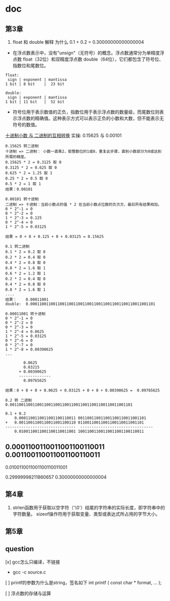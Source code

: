 # doc


## 第3章
1. float 和 double
解释 为什么 0.1 + 0.2 = 0.30000000000000004

- 在浮点数表示中，没有"unsign"（无符号）的概念。浮点数通常分为单精度浮点数 float（32位）和双精度浮点数 double（64位），它们都包含了符号位、指数位和尾数位。
```
float:
 sign | exponent | mantissa
1 bit | 8 bit    |  23 bit

double:
 sign | exponent | mantissa
1 bit | 11 bit   |  52 bit
```
- 符号位用于表示数值的正负，指数位用于表示浮点数的数量级，而尾数位则表示浮点数的精确值。这种表示方式可以表示正负的小数和大数，但不能表示无符号的数值。

[十进制小数 与 二进制的互相转换](https://blog.csdn.net/qingkongyeyue/article/details/74671095)
实操: 0.15625 与 0.00101

``` 
0.15625 转二进制
十进制 => 二进制： 小数一直乘2，取整数位的1或0，重复此步骤，直到小数部分为0或达到所需的精度。
0.15625 * 2 = 0.3125 取 0
0.3125 * 2 = 0.625 取 0
0.625 * 2 = 1.25 取 1
0.25 * 2 = 0.5 取 0
0.5 * 2 = 1 取 1
结果：0.00101
```

```
0.00101 转十进制
二进制 => 十进制：当前小数点的值 * 2 在当前小数点位数的负次方，最后所有结果相加。
0 * 2^-1 = 0
0 * 2^-2 = 0
1 * 2^-3 = 0.125
0 * 2^-4 = 0
1 * 2^-5 = 0.03125

结果 = 0 + 0 + 0.125 + 0 + 0.03125 = 0.15625
```

```
0.1 转二进制
0.1 * 2 = 0.2 取 0
0.2 * 2 = 0.4 取 0
0.4 * 2 = 0.8 取 0
0.8 * 2 = 1.6 取 1
0.6 * 2 = 1.2 取 1
0.2 * 2 = 0.4 取 0
0.4 * 2 = 0.8 取 0
0.8 * 2 = 1.6 取 1
....
结果：    0.00011001
double:  0.0001100110011001100110011001100110011001100110011001101
```

```
0.00011001 转十进制
0 * 2^-1 = 0
0 * 2^-2 = 0
0 * 2^-3 = 0
1 * 2^-4 = 0.0625
1 * 2^-5 = 0.03125
0 * 2^-6 = 0
0 * 2^-7 = 0
1 * 2^-8 = 0.00390625
...

        0.0625
        0.03215
      + 0.00390625
      --------------
        0.09765625

结果：0 + 0 + 0 + 0.0625 + 0.03125 + 0 + 0 + 0.00390625 =  0.09765625
```
```
0.2 转 二进制
0.001100110011001100110011001100110011001100110011001101
```

```
0.1 + 0.2
    0.0001100110011001100110011 001100110011001100110011001101
+   0.0011001100110011001100110 01100110011001100110011001101
-------------------------------  --------------------------------
    0.0100110011001100110011001 10011001100110011001100110011  
```

0.0001100110011001100110011
0.001100110011001100110011
-----------------------------
0.0100110011001100110011001                              

0.29999998211860657
0.30000000000000004


## 第4章
 1. strlen函数用于获取以空字符（'\0'）结尾的字符串的实际长度，即字符串中的字符数量。
sizeof操作符用于获取变量、类型或表达式所占用的字节大小。

## 第5章

## question
[x] gcc怎么只编译，不链接
- gcc -c source.c


[ ] printf的参数为什么是string，签名如下
    int printf ( const char * format, ... );

[ ] 浮点数的存储与运算